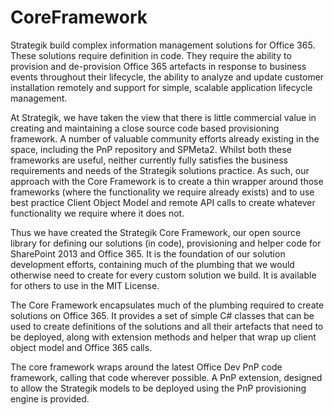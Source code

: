 [logo]: https://github.com/strategik/CoreFramework/tree/dev/Media/Images "Strategik Logo"
# CoreFramework
Strategik build complex information management solutions for Office 365. These solutions require definition in code. They require the ability to provision and de-provision Office 365 artefacts in response to business events throughout their lifecycle, the ability to analyze and update customer installation remotely and support for simple, scalable application lifecycle management.

At Strategik, we have taken the view that there is little commercial value in creating and maintaining a close source code based provisioning framework. A number of valuable community efforts already existing in the space, including the PnP repository and SPMeta2. Whilst both these frameworks are useful, neither currently fully satisfies the business requirements and needs of the Strategik solutions practice. As such, our approach with the Core Framework is to create a thin wrapper around those frameworks (where the functionality we require already exists) and to use best practice Client Object Model and remote API calls to create whatever functionality we require where it does not.

Thus we have created the Strategik Core Framework, our open source library for defining our solutions (in code), provisioning and helper code for SharePoint 2013 and Office 365. It is the foundation of our solution development efforts, containing much of the plumbing that we would otherwise need to create for every custom solution we build. It is available for others to use in the MIT License.

The Core Framework encapsulates much of the plumbing required to create solutions on Office 365. It provides a set of simple C# classes that can be used to create definitions of the solutions and all their artefacts that need to be deployed, along with extension methods and helper that wrap up client object model and Office 365 calls. 

The core framework wraps around the latest Office Dev PnP code framework, calling that code wherever possible. A PnP extension, designed to allow the Strategik models to be deployed using the PnP provisioning engine is provided.

